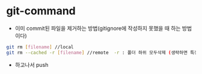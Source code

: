 # git-command

- 이미 commit된 파일을 제거하는 방법(gitignore에 작성하지 못했을 때 하는 방법이다)

```bash
git rm [filename] //local
git rm --cached -r [filename] //remote  -r : 폴더 하위 모두삭제 (생략하면 특정파일)
```

- 하고나서 push
